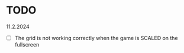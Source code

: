 # TODO

11.2.2024

- [ ] The grid is not working correctly when the game is SCALED on the fullscreen